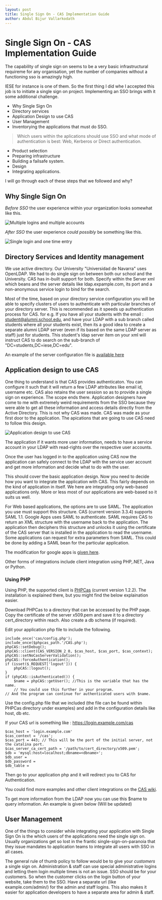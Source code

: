 ```yaml
---
layout: post
title: Single Sign On - CAS Implementation Guide
author: Abdul Bijur Vallarkodath
---
```


# Single Sign On - CAS Implementation Guide

 The capability of single sign on seems to be a very basic infrastructural requireme for any organisation, yet the number of companies without a functioning sso is amazingly high.

IESE for instance is one of them. So the first thing I did whe I accepted this job is to initiate a single sign on project. Implementing an SSO brings with it some additional challenge.

* Why Single Sign On
* Directory services
* Application Design to use CAS
* User Management
* Inventorying the applications that must do SSO.
> Which users within the aplications should use SSO and  what mode of authentication is best: Web, Kerberos or Direct authentication.
* Product selection
* Preparing infrastructure
* Building a failsafe system.
* Design
* Integrating applications.

I will go through each of these steps that we followed and why?

## Why Single Sign On

*Before SSO* the user experience within your organization looks somewhat like this.

![Multiple logins and multiple accounts](/work/cas/BeforeSSO.png "Before SSO")

*After SSO* the user experience _could possibly_ be something like this.

![Single login and one time entry](/work/cas/AfterSSO.png "After SSO")

## Directory Services and Identity management

We use active directory. Our University "Universidad de Navarra" uses OpenLDAP. We had to do single sign on between both our school and the University. CAS has in-built support for both. Specify within the Server xml which beans and the server details like ldap.expample.com, its port and a non-anonymous service login to bind for the search. 

Most of the time, based on your directory service configuration you will be able to specify clusters of users to authenticate with particular branches of your directory server. This is recommended as it speeds up authentication process for CAS. for e.g. If you have all your students with the email : student@alumni.school.edu, and have your LDAP with a sub branch called students where all your students exist, then its a good idea to create a separate alumni LDAP server (even if its based on the same LDAP server as staff) just for students. This student's ldap server item on your xml will instruct CAS to do search on the sub-branch of "DC=students,DC=iese,DC=edu".

An example of the server configuration file is [available here](http://github.com/avallark/avallark.github.com/projects/cas/server.xml)

## Application design to use CAS

One thing to understand is that CAS provides authenticaton. You can configure it such that it will return a few LDAP attributes like email id, username etc. CAS also retains the user session so as to provide a single sign on experience. The scope ends there. Application designers have come to me with extremely weird requirements from the SSO because they were able to get all these information and access details directly from the Active Directory. This is not why CAS was made. CAS was made as your first door to the application. The apications that are going to use CAS need to follow this design.

![Application design to use CAS](/work/cas/AppDesignCAS.png  "Application design to use CAS")

The application if it wants more user information, needs to have a service account in your LDAP with read-rights over the respective user accounts. 

Once the user has logged in to the application using CAS now the application can safely connect to the LDAP with the service user account and get more information and decide what to do with the user.

This should cover the basic application design. Now you need to decide how you want to integrate the application with CAS. This fairly depends on the kind of application in itself. We here are integrating only web-based applications only. More or less most of our applications are web-based so it suits us well.

For Web based applications, the options are to use SAML. The application you use must support this structure. CAS (current version 3.3.4) supports SAML 1.1. Google Apps uses SAML to authenticate. SAML requires CAS to return an XML structure with the username back to the application. The application then deciphers this structure and unlocks it using the certificate of the CAS server that is installed in the application to read the username. Some applications can request for extra parameters from SAML. This could be done by adding a SAML bean for the particular application. 

The modification for google apps is [given here](https://wiki.jasig.org/display/CASUM/SAML+2.0+%28Google+Accounts+Integration%29).

Other forms of integrations include client integration using PHP,.NET, Java or Python.

### Using PHP

Using PHP, the supported client is [PHPCas](https://wiki.jasig.org/display/CASC/phpCAS) (current version 1.2.2). The installation is explained there, but you might find the below explaination easier.

Download PHPCas to a directory that can be accessed by the PHP page. Copy the certificate of the server x509.pem and save it to a directory cert_directory within reach. Also create a db schema (if required). 

Edit your application php file to include the following.
	 
	include_once('cas/config.php');
	include_once($phpcas_path.'/CAS.php');
	phpCAS::setDebug();
	phpCAS::client(CAS_VERSION_2_0, $cas_host, $cas_port, $cas_context);
	phpCAS::setNoCasServerValidation();
	phpCAS::forceAuthentication();
	if (isset($_REQUEST['logout'])) {
        phpCAS::logout();
	}
	if (phpCAS::isAuthenticated()) {
		$name = phpCAS::getUser(); //This is the variable that has the name. 
		// You could use this further in your program.
	// And the program can continue for authenticated users with $name.
	

Use the config.php file that we included (the file can be found within PHPCas directory under examples) and add in the configuration details like host, db etc.

If your CAS url is something like : https://login.example.com/cas

	$cas_host = 'login.example.com'
	$cas_context = '/cas';
	$cas_port = 443; // This will be the port of the initial server, not the catalina port.
	$cas_server_ca_cert_path = '/path/to/cert_directory/x509.pem';
	$db = 'mysql:host=localhost;dbname=<dbname>';
	$db_user = 
	$db_password = 
	$db_table = 


Then go to your application php and it will redirect you to CAS for Authentication.

You could find more examples and other client integrations on the [CAS wiki](http://www.jasig.org/cas/client-integration).

To get more information from the LDAP now you can use this $name to query information. An example is given below (Will be updated)

## User Management

One of the things to consider while integrating your application with Single Sign On is the which users of the applications need the single sign on. Usually organizations get so lost in the frantic single-sign-on-paranoia that they issue mandates to application teams to integrate all users with SSO in all cases. 

The general rule of thumb policy to follow would be to give your *customers* a single sign on. Administration & staff can use special administrative logins and letting them login multiple times is not an issue. SSO should be for your customers. So when the customer clicks on the login button of your website, take them to the SSO. Have a separate url (like example.com/admin/) for the admin and staff logins. This also makes it easier for application developers to have a separate area for admin & staff.

